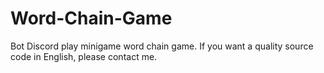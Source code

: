 # Word-Chain-Game
Bot Discord play minigame word chain game.
If you want a quality source code in English, please contact me.

